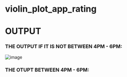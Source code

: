 # violin_plot_app_rating

# OUTPUT

### THE OUTPUT IF IT IS NOT BETWEEN 4PM - 6PM:
![image](https://github.com/user-attachments/assets/0f24d3bf-3ded-4f80-80b5-6d60c929d71b)

### THE OTUPT BETWEEN 4PM - 6PM:




